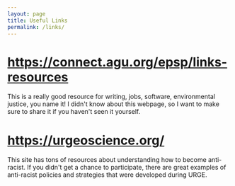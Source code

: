 ```yaml
---
layout: page
title: Useful Links
permalink: /links/
---
```

<h1><a href="https://connect.agu.org/epsp/links-resources"><b>https://connect.agu.org/epsp/links-resources</b></a></h1>
<p>This is a really good resource for writing, jobs, software, environmental justice, you name it! I didn't know about this webpage, so I want to make sure to share it if you haven't seen it yourself.</p>

<h1><a href="https://urgeoscience.org/"><b>https://urgeoscience.org/</b></a></h1>
<p>This site has tons of resources about understanding how to become anti-racist. If you didn't get a chance to participate, there are great examples of anti-racist policies and strategies that were developed during URGE.</p>